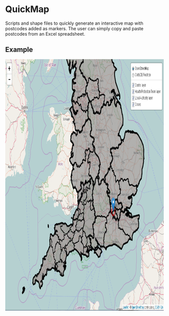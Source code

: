 # QuickMap

Scripts and shape files to quickly generate an interactive map with postcodes added as markers. The user can simply copy and paste postcodes from an Excel spreadsheet.   

## Example 

<img src="https://github.com/DanielGardiner/QuickMap/blob/master/README%20IMAGES/quickmap_ex1.png" width="600" height="800" />
